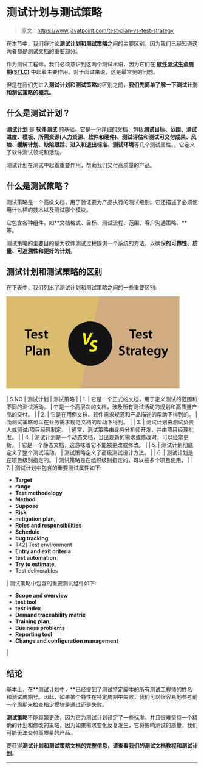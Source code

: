 # 测试计划与测试策略

> 原文：<https://www.javatpoint.com/test-plan-vs-test-strategy>

在本节中，我们将讨论**测试计划和测试策略**之间的主要区别，因为我们已经知道这两者都是测试文档的重要部分。

作为测试工程师，我们必须意识到这两个测试术语，因为它们在 **[软件测试生命周期(STLC)](https://www.javatpoint.com/software-testing-life-cycle)** 中起着主要作用。对于面试来说，这是最常见的问题。

但是在我们先进入**测试计划和测试策略**的区别之前，**我们先简单了解一下测试计划和测试策略的概念。**

## 什么是测试计划？

**[测试计划](https://www.javatpoint.com/test-plan)** 是 **[软件测试](Strategy)** 的基础。它是一份详细的文档，包括**测试目标、范围、测试进度、模板、所需资源(人力资源、软件和硬件)、测试评估和测试可交付成果、风险、缓解计划、缺陷跟踪、进入和退出标准、测试环境**等几个测试属性。，它定义了软件测试领域和活动。

测试计划在测试中起着重要作用，帮助我们交付高质量的产品。

## 什么是测试策略？

测试策略是一个高级文档，用于验证要为产品执行的测试级别。它还描述了必须使用什么样的技术以及测试哪个模块。

它包含各种组件，如**文档格式、目标、测试流程、范围、客户沟通策略、**等。

测试策略的主要目的是为软件测试过程提供一个系统的方法，以确保**的可靠性、质量、可追溯性和更好的计划**。

## 测试计划和测试策略的区别

在下表中，我们列出了测试计划和测试策略之间的一些重要区别:

![Test Plan VS. Test Strategy](img/e8fcd45417f7b815d40949e17003d96c.png)

| S.NO | 测试计划 | 测试策略 |
| 1. | 它是一个正式的文档，用于定义测试的范围和不同的测试活动。 | 它是一个高层次的文档，涉及所有测试活动的规划和高质量产品的交付。 |
| 2. | 它是在用例文档、软件需求规范和产品描述的帮助下得到的。 | 而测试策略可以在业务需求规范文档的帮助下得到。 |
| 3. | 测试计划由测试负责人或测试/项目经理制定。 | 通常，测试策略由业务分析师开发，并由项目经理批准。 |
| 4. | 测试计划是一个动态文档，当出现新的需求或修改时，可以经常更新。 | 它是一个静态文档，这意味着它不能被更改或修改。 |
| 5. | 测试计划彻底定义了整个测试活动。 | 测试策略定义了高级测试设计方法。 |
| 6. | 测试计划是在项目级别指定的。 | 测试策略是在组织级别指定的，可以被多个项目使用。 |
| 7. | 测试计划中包含的重要测试属性如下:

*   **Target**
*   **range**
*   **Test methodology**
*   **Method**
*   **Suppose**
*   **Risk**
*   **mitigation plan,**
*   **Roles and responsibilities**
*   **Schedule**
*   **bug tracking**
*   T42] Test environment
*   **Entry and exit criteria**
*   **test automation**
*   **Try to estimate,**
*   Test deliverables

 | 测试策略中包含的重要测试组件如下:

*   **Scope and overview**
*   **test tool**
*   **test index**
*   **Demand traceability matrix**
*   **Training plan,**
*   **Business problems**
*   **Reporting tool**
*   **Change and configuration management**

 |

## 结论

基本上，在**测试计划中，**已经提到了测试特定脚本的所有测试工程师的姓名和测试周期号。因此，如果某个特性在特定周期中失败，我们可以很容易地参考前一个周期来检查指定模块是通过还是失败。

**测试策略**不能频繁更改，因为它为测试计划设定了一些标准。并且很难坚持一个精确的计划和修改的策略，因为如果需求变化反复发生，它将影响测试的质量，我们可能无法交付高质量的产品。

要获得**测试计划和测试策略文档的完整信息，**请查看我们的测试文档教程和**测试计划**。

* * *